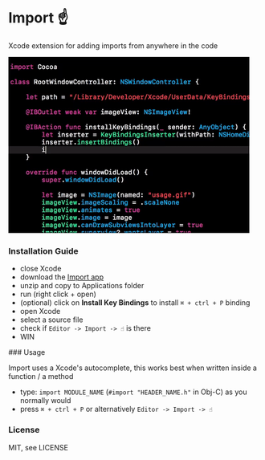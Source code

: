 # Import ☝️
Xcode extension for adding imports from anywhere in the code

![usage.gif](/Resources/usage.gif)

### Installation Guide

- close Xcode
- download the [Import app](https://github.com/markohlebar/Import/releases/download/1.0.0/Import.app.zip)
- unzip and copy to Applications folder
- run (right click + open)
- (optional) click on **Install Key Bindings** to install `⌘ + ctrl + P` binding
- open Xcode
- select a source file
- check if `Editor -> Import -> ☝️` is there 
- WIN

### Usage

Import uses a Xcode's autocomplete, this works best when written inside a function / a method

- type: `import MODULE_NAME` (`#import "HEADER_NAME.h"` in Obj-C) as you normally would
- press `⌘ + ctrl + P` or alternatively `Editor -> Import -> ☝️`

### License

MIT, see LICENSE
